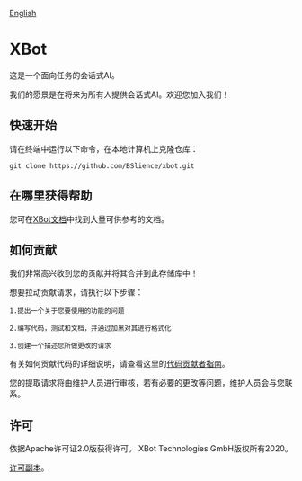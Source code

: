 [English](README.md)

# XBot

这是一个面向任务的会话式AI。

我们的愿景是在将来为所有人提供会话式AI。欢迎您加入我们！


## 快速开始

请在终端中运行以下命令，在本地计算机上克隆仓库：

```
git clone https://github.com/BSlience/xbot.git
```

## 在哪里获得帮助

您可在[XBot文档](https://xbot-friends.bslience.cn/)中找到大量可供参考的文档。


## 如何贡献

我们非常高兴收到您的贡献并将其合并到此存储库中！

想要拉动贡献请求，请执行以下步骤：

    1.提出一个关于您要使用的功能的问题

    2.编写代码，测试和文档，并通过加黑对其进行格式化

    3.创建一个描述您所做更改的请求

有关如何贡献代码的详细说明，请查看这里的[代码贡献者指南](https://github.com/BSlience/xbot/blob/master/CONTRIBUTING.zh-CN.md)。

您的提取请求将由维护人员进行审核，若有必要的更改等问题，维护人员会与您联系。


## 许可

依据Apache许可证2.0版获得许可。 XBot Technologies GmbH版权所有2020。


[许可副本](https://github.com/BSlience/xbot/blob/master/LICENSE)。